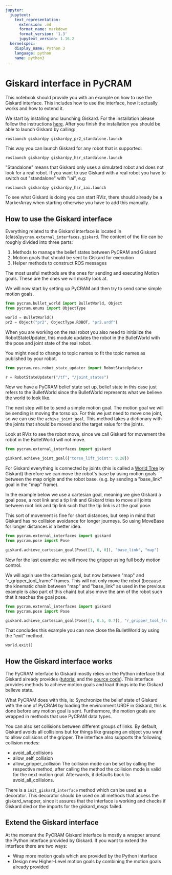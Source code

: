 ```yaml
---
jupyter:
  jupytext:
    text_representation:
      extension: .md
      format_name: markdown
      format_version: '1.3'
      jupytext_version: 1.16.2
  kernelspec:
    display_name: Python 3
    language: python
    name: python3
---
```


# Giskard interface in PyCRAM

This notebook should provide you with an example on how to use the Giskard interface. This includes how to use the
interface, how it actually works and how to extend it.

We start by installing and launching Giskard. For the installation please follow the
instructions [here](https://github.com/SemRoCo/giskardpy).
After you finish the installation you should be able to launch Giskard by calling:

```
roslaunch giskardpy giskardpy_pr2_standalone.launch
```

This way you can launch Giskard for any robot that is supported:

```
roslaunch giskardpy giskardpy_hsr_standalone.launch
```

"Standalone" means that Giskard only uses a simulated robot and does not look for a real robot. If you want to use
Giskard with a real robot you have to switch out "standalone" with "iai", e.g:

```
roslaunch giskardpy giskardpy_hsr_iai.launch
```

To see what Giskard is doing you can start RViz, there should already be a MarkerArray when starting otherwise you have
to add this manually.

## How to use the Giskard interface

Everything related to the Giskard interface is located in {class}`pycram.external_interfaces.giskard`.
The content of the file can be roughly divided into three parts:
1. Methods to manage the belief states between PyCRAM and Giskard
2. Motion goals that should be sent to Giskard for execution
3. Helper methods to construct ROS messages

The most useful methods are the ones for sending and executing Motion goals. These are the ones we will mostly look at.

We will now start by setting up PyCRAM and then try to send some simple motion goals.

```python
from pycram.bullet_world import BulletWorld, Object
from pycram.enums import ObjectType

world = BulletWorld()
pr2 = Object("pr2", ObjectType.ROBOT, "pr2.urdf")
```

When you are working on the real robot you also need to initialize the RobotStateUpdater, this module updates the robot
in the BulletWorld with the pose and joint state of the real robot.

You might need to change to topic names to fit the topic names as published by your robot.

```python
from pycram.ros.robot_state_updater import RobotStateUpdater

r = RobotStateUpdater("/tf", "/joint_states")
```

Now we have a PyCRAM belief state set up, belief state in this case just refers to the BulletWorld since the BulletWorld
represents what we believe the world to look like.

The next step will be to send a simple motion goal. The motion goal we will be sending is moving the torso up. For this
we just need to move one joint, so we can use the ```achive_joint_goal```. This method takes a dictionary with the
joints that should be moved and the target value for the joints.

Look at RViz to see the robot move, since we call Giskard for movement the robot in the BulletWorld will not move.

```python
from pycram.external_interfaces import giskard

giskard.achieve_joint_goal({"torso_lift_joint": 0.28})
```

For Giskard everything is connected by joints (this is called
a [World Tree](https://github.com/SemRoCo/giskardpy/wiki/World-Tree) by Giskard) therefore we can move the robot's base
by using motion goals between the map origin and the robot base. (e.g. by sending a "base_link" goal in the "map"
frame).

In the example below we use a cartesian goal, meaning we give Giskard a goal pose, a root link and a tip link and
Giskard tries to move all joints between root link and tip link such that the tip link is at the goal pose.

This sort of movement is fine for short distances, but keep in mind that Giskard has no collision avoidance for longer
journeys. So using MoveBase for longer distances is a better idea.

```python
from pycram.external_interfaces import giskard
from pycram.pose import Pose

giskard.achieve_cartesian_goal(Pose([1, 0, 0]), "base_link", "map")
```

Now for the last example: we will move the gripper using full body motion control.

We will again use the cartesian goal, but now between "map" and "r_gripper_tool_frame" frames. This will not only move
the robot (because the kinematic chain between "map" and "base_link" as used in the previous example is also part of
this chain) but also move the arm of the robot such that it reaches the goal pose.

```python
from pycram.external_interfaces import giskard
from pycram.pose import Pose

giskard.achieve_cartesian_goal(Pose([1, 0.5, 0.7]), "r_gripper_tool_frame", "map")
```

That concludes this example you can now close the BulletWorld by using the "exit" method.

```python
world.exit()
```

## How the Giskard interface works

The PyCRAM interface to Giskard mostly relies on the Python interface that Giskard already
provides ([tutorial](https://github.com/SemRoCo/giskardpy/wiki/Python-Interface) and
the [source code](https://github.com/SemRoCo/giskardpy/blob/master/src/giskardpy/python_interface.py)). This interface
provides methods to achieve motion goals and load things into the Giskard believe state.

What PyCRAM does with this, is: Synchronize the belief state of Giskard with the one of PyCRAM by loading the
environment URDF in Giskard, this is done before any motion goal is sent. Furthermore, the motion goals are wrapped in
methods that use PyCRAM data types.

You can also set collisions between different groups of links. By default, Giskard avoids all collisions but for things
like grasping an object you want to allow collisions of the gripper. The interface also supports the following collision
modes:
* avoid_all_collisions
* allow_self_collision
* allow_gripper_collision
The collision mode can be set by calling the respective method, after calling the method the collision mode is valid for
the next motion goal. Afterwards, it defaults back to avoid_all_collisions.

There is a ```init_giskard_interface``` method which can be used as a decorator. This decorator should be used on all
methods that access the giskard_wrapper, since it assures that the interface is working and checks if Giskard died or
the imports for the giskard_msgs failed.

## Extend the Giskard interface

At the moment the PyCRAM Giskard interface is mostly a wrapper around the Python interface provided by Giskard. If you
want to extend the interface there are two ways:

* Wrap more motion goals which are provided by the Python interface
* Design new Higher-Level motion goals by combining the motion goals already provided
